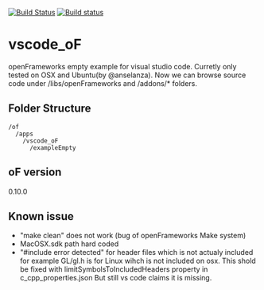 [![Build Status](https://travis-ci.org/tauseefk/vscode-oF-template.svg?branch=master)](https://travis-ci.org/tauseefk/vscode-oF-template)
[![Build status](https://ci.appveyor.com/api/projects/status/gp66lfcygw2mtnld/branch/master?svg=true)](https://ci.appveyor.com/project/tauseefk/vscode-oF-template/branch/master)

# vscode_oF
openFrameworks empty example for visual studio code.
Curretly only tested on OSX and Ubuntu(by @anselanza).
Now we can browse source code under /libs/openFrameworks and /addons/* folders.

## Folder Structure
```
/of
  /apps
    /vscode_oF
      /exampleEmpty
```

## oF version
0.10.0

## Known issue
+ "make clean" does not work (bug of openFrameworks Make system)
+ MacOSX.sdk path hard coded
+ "#include error detected" for header files which is not actualy included
    for example GL/gl.h is for Linux wihch is not included on osx. This shold be fixed with limitSymbolsToIncludedHeaders property in c_cpp_properties.json
    But still vs code claims it is missing.
